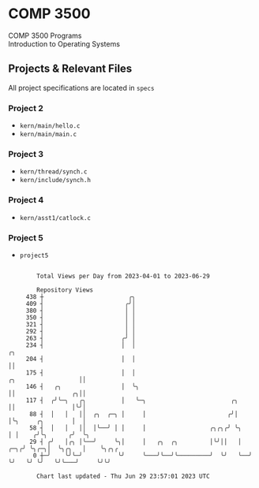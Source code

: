 # COMP 3500
COMP 3500 Programs  
Introduction to Operating Systems  
## Projects & Relevant Files
All project specifications are located in `specs`
### Project 2
- `kern/main/hello.c`
- `kern/main/main.c`
### Project 3
- `kern/thread/synch.c`
- `kern/include/synch.h`
### Project 4
- `kern/asst1/catlock.c`
### Project 5
- `project5`

```

        Total Views per Day from 2023-04-01 to 2023-06-29

        Repository Views
     438 ┼                        ╭╮
     409 ┤                       ╭╯│
     380 ┤                       │ │
     350 ┤                       │ │
     321 ┤                       │ │
     292 ┤                       │ │
     263 ┤                      ╭╯ │
     234 ┤                      │  │                                                        ╭╮
     204 ┤                      │  │                                                        ││
     175 ┤                      │  │                                    ╭╮                  ││
     146 ┤   ╭╮                 │  ╰╮                                   ││                ╭╮││
     117 ┤  ╭╯╰─╮   ╭╮          │   ╰─╮                        ╭╮       ││                │╰╯│
      88 ┤  │   │   ││  ╭╮  ╭─╮ │     │                       ╭╯│       │╰╮     ╭╮        │  │
      58 ┤  │   │   ││  │╰──╯ │ │     │                  ╭╮╭╮╭╯ ╰╮      │ │    ╭╯╰╮      ╭╯  ╰╮
      29 ┤ ╭╯   │╭╮ │╰──╯     ╰╮│     │   ╭╮  ╭╮         │╰╯││   │  ╭─╮╭╯ ╰╮╭─╮│  ╰╮╭╮   │    ╰╮╭╮╭
       0 ┼─╯    ╰╯╰─╯          ╰╯     ╰───╯╰──╯╰─────────╯  ╰╯   ╰──╯ ╰╯   ╰╯ ╰╯   ╰╯╰───╯     ╰╯╰╯

        Chart last updated - Thu Jun 29 23:57:01 2023 UTC
        
```
